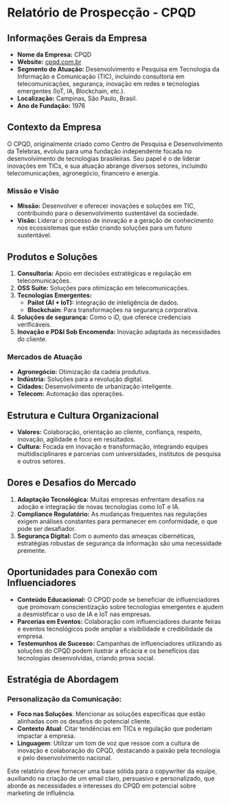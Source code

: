 # Relatório de Prospecção - CPQD

## Informações Gerais da Empresa
- **Nome da Empresa:** CPQD
- **Website:** [cpqd.com.br](http://www.cpqd.com.br)
- **Segmento de Atuação:** Desenvolvimento e Pesquisa em Tecnologia da Informação e Comunicação (TIC), incluindo consultoria em telecomunicações, segurança, inovação em redes e tecnologias emergentes (IoT, IA, Blockchain, etc.).
- **Localização:** Campinas, São Paulo, Brasil.
- **Ano de Fundação:** 1976

## Contexto da Empresa
O CPQD, originalmente criado como Centro de Pesquisa e Desenvolvimento da Telebras, evoluiu para uma fundação independente focada no desenvolvimento de tecnologias brasileiras. Seu papel é o de liderar inovações em TICs, e sua atuação abrange diversos setores, incluindo telecomunicações, agronegócio, financeiro e energia.

### Missão e Visão
- **Missão:** Desenvolver e oferecer inovações e soluções em TIC, contribuindo para o desenvolvimento sustentável da sociedade.
- **Visão:** Liderar o processo de inovação e a geração de conhecimento nos ecossistemas que estão criando soluções para um futuro sustentável.

## Produtos e Soluções
1. **Consultoria:** Apoio em decisões estratégicas e regulação em telecomunicações.
2. **OSS Suite:** Soluções para otimização em telecomunicações.
3. **Tecnologias Emergentes:** 
   - **Pailot (AI + IoT):** Integração de inteligência de dados.
   - **Blockchain:** Para transformações na segurança corporativa.
4. **Soluções de segurança:** Como o iD, que oferece credenciais verificáveis.
5. **Inovação e PD&I Sob Encomenda:** Inovação adaptada às necessidades do cliente.

### Mercados de Atuação
- **Agronegócio:** Otimização da cadeia produtiva.
- **Indústria:** Soluções para a revolução digital.
- **Cidades:** Desenvolvimento de urbanização inteligente.
- **Telecom:** Automação das operações.

## Estrutura e Cultura Organizacional
- **Valores:** Colaboração, orientação ao cliente, confiança, respeito, inovação, agilidade e foco em resultados.
- **Cultura:** Focada em inovação e transformação, integrando equipes multidisciplinares e parcerias com universidades, institutos de pesquisa e outros setores.

## Dores e Desafios do Mercado
1. **Adaptação Tecnológica:** Muitas empresas enfrentam desafios na adoção e integração de novas tecnologias como IoT e IA.
2. **Compliance Regulatório:** As mudanças frequentes nas regulações exigem análises constantes para permanecer em conformidade, o que pode ser desafiador.
3. **Segurança Digital:** Com o aumento das ameaças cibernéticas, estratégias robustas de segurança da informação são uma necessidade premente.

## Oportunidades para Conexão com Influenciadores
- **Conteúdo Educacional:** O CPQD pode se beneficiar de influenciadores que promovam conscientização sobre tecnologias emergentes e ajudem a desmistificar o uso de IA e IoT nas empresas.
- **Parcerias em Eventos:** Colaboração com influenciadores durante feiras e eventos tecnológicos pode ampliar a visibilidade e credibilidade da empresa.
- **Testemunhos de Sucesso:** Campanhas de influenciadores utilizando as soluções do CPQD podem ilustrar a eficácia e os benefícios das tecnologias desenvolvidas, criando prova social.

## Estratégia de Abordagem
### Personalização da Comunicação:
- **Foco nas Soluções**: Mencionar as soluções específicas que estão alinhadas com os desafios do potencial cliente.
- **Contexto Atual**: Citar tendências em TICs e regulação que poderiam impactar a empresa.
- **Linguagem**: Utilizar um tom de voz que ressoe com a cultura de inovação e colaboração do CPQD, destacando a paixão pela tecnologia e pelo desenvolvimento nacional.

Este relatório deve fornecer uma base sólida para o copywriter da equipe, auxiliando na criação de um email claro, persuasivo e personalizado, que aborde as necessidades e interesses do CPQD em potencial sobre marketing de influência.